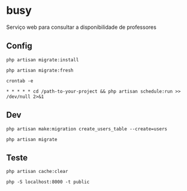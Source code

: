 # busy
Serviço web para consultar a disponibilidade de professores


## Config

```
php artisan migrate:install
```

```
php artisan migrate:fresh
```

```
crontab -e
```

```
* * * * * cd /path-to-your-project && php artisan schedule:run >> /dev/null 2>&1
```

## Dev

```
php artisan make:migration create_users_table --create=users
```

```
php artisan migrate
```

## Teste

```
php artisan cache:clear
```

```
php -S localhost:8000 -t public
```